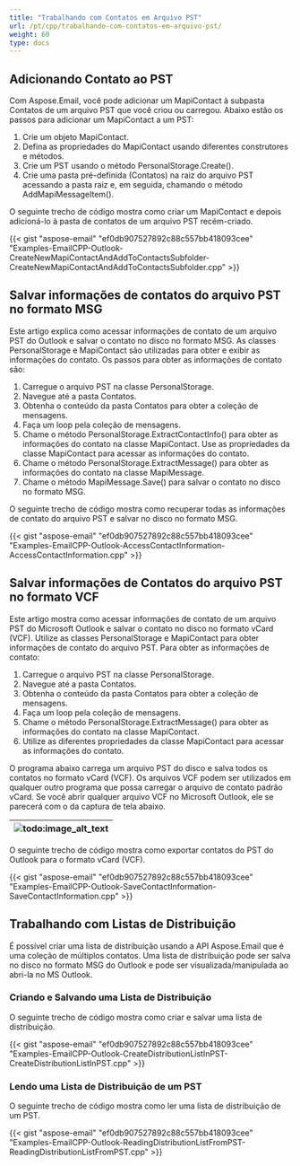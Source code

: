 ```yaml
---
title: "Trabalhando com Contatos em Arquivo PST"
url: /pt/cpp/trabalhando-com-contatos-em-arquivo-pst/
weight: 60
type: docs
---
```


## **Adicionando Contato ao PST**
Com Aspose.Email, você pode adicionar um MapiContact à subpasta Contatos de um arquivo PST que você criou ou carregou. Abaixo estão os passos para adicionar um MapiContact a um PST:

1. Crie um objeto MapiContact.
1. Defina as propriedades do MapiContact usando diferentes construtores e métodos.
1. Crie um PST usando o método PersonalStorage.Create().
1. Crie uma pasta pré-definida (Contatos) na raiz do arquivo PST acessando a pasta raiz e, em seguida, chamando o método AddMapiMessageItem().

O seguinte trecho de código mostra como criar um MapiContact e depois adicioná-lo à pasta de contatos de um arquivo PST recém-criado.



{{< gist "aspose-email" "ef0db907527892c88c557bb418093cee" "Examples-EmailCPP-Outlook-CreateNewMapiContactAndAddToContactsSubfolder-CreateNewMapiContactAndAddToContactsSubfolder.cpp" >}}
## **Salvar informações de contatos do arquivo PST no formato MSG**
Este artigo explica como acessar informações de contato de um arquivo PST do Outlook e salvar o contato no disco no formato MSG. As classes PersonalStorage e MapiContact são utilizadas para obter e exibir as informações do contato. Os passos para obter as informações de contato são:

1. Carregue o arquivo PST na classe PersonalStorage.
1. Navegue até a pasta Contatos.
1. Obtenha o conteúdo da pasta Contatos para obter a coleção de mensagens.
1. Faça um loop pela coleção de mensagens.
1. Chame o método PersonalStorage.ExtractContactInfo() para obter as informações do contato na classe MapiContact. Use as propriedades da classe MapiContact para acessar as informações do contato.
1. Chame o método PersonalStorage.ExtractMessage() para obter as informações do contato na classe MapiMessage.
1. Chame o método MapiMessage.Save() para salvar o contato no disco no formato MSG.

O seguinte trecho de código mostra como recuperar todas as informações de contato do arquivo PST e salvar no disco no formato MSG.



{{< gist "aspose-email" "ef0db907527892c88c557bb418093cee" "Examples-EmailCPP-Outlook-AccessContactInformation-AccessContactInformation.cpp" >}}
## **Salvar informações de Contatos do arquivo PST no formato VCF**
Este artigo mostra como acessar informações de contato de um arquivo PST do Microsoft Outlook e salvar o contato no disco no formato vCard (VCF). Utilize as classes PersonalStorage e MapiContact para obter informações de contato do arquivo PST. Para obter as informações de contato:

1. Carregue o arquivo PST na classe PersonalStorage.
1. Navegue até a pasta Contatos.
1. Obtenha o conteúdo da pasta Contatos para obter a coleção de mensagens.
1. Faça um loop pela coleção de mensagens.
1. Chame o método PersonalStorage.ExtractMessage() para obter as informações do contato na classe MapiContact.
1. Utilize as diferentes propriedades da classe MapiContact para acessar as informações do contato.

O programa abaixo carrega um arquivo PST do disco e salva todos os contatos no formato vCard (VCF). Os arquivos VCF podem ser utilizados em qualquer outro programa que possa carregar o arquivo de contato padrão vCard. Se você abrir qualquer arquivo VCF no Microsoft Outlook, ele se parecerá com o da captura de tela abaixo.

|![todo:image_alt_text](trabalhando-com-contatos-em-arquivo-pst_1.png)|
| :- |
O seguinte trecho de código mostra como exportar contatos do PST do Outlook para o formato vCard (VCF).

{{< gist "aspose-email" "ef0db907527892c88c557bb418093cee" "Examples-EmailCPP-Outlook-SaveContactInformation-SaveContactInformation.cpp" >}}
## **Trabalhando com Listas de Distribuição**
É possível criar uma lista de distribuição usando a API Aspose.Email que é uma coleção de múltiplos contatos. Uma lista de distribuição pode ser salva no disco no formato MSG do Outlook e pode ser visualizada/manipulada ao abri-la no MS Outlook.
### **Criando e Salvando uma Lista de Distribuição**
O seguinte trecho de código mostra como criar e salvar uma lista de distribuição.



{{< gist "aspose-email" "ef0db907527892c88c557bb418093cee" "Examples-EmailCPP-Outlook-CreateDistributionListInPST-CreateDistributionListInPST.cpp" >}}
### **Lendo uma Lista de Distribuição de um PST**
O seguinte trecho de código mostra como ler uma lista de distribuição de um PST.



{{< gist "aspose-email" "ef0db907527892c88c557bb418093cee" "Examples-EmailCPP-Outlook-ReadingDistributionListFromPST-ReadingDistributionListFromPST.cpp" >}}